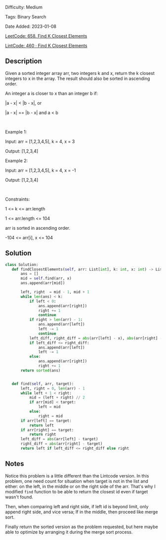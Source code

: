 Difficulty: Medium

Tags: Binary Search

Date Added: 2023-01-08

[LeetCode: 658. Find K Closest Elements](https://leetcode.com/problems/find-k-closest-elements/)

[LintCode: 460 · Find K Closest Elements](https://lintcode.com/problem/460 )

## Description 

Given a sorted integer array arr, two integers k and x, return the k closest integers to x in the array. The result should also be sorted in ascending order.

An integer a is closer to x than an integer b if:



|a - x| < |b - x|, or

|a - x| == |b - x| and a < b



 

Example 1:

Input: arr = [1,2,3,4,5], k = 4, x = 3

Output: [1,2,3,4]

Example 2:

Input: arr = [1,2,3,4,5], k = 4, x = -1

Output: [1,2,3,4]



 

Constraints:



1 <= k <= arr.length

1 <= arr.length <= 104

arr is sorted in ascending order.

-104 <= arr[i], x <= 104



## Solution 
 ```python 
class Solution:
    def findClosestElements(self, arr: List[int], k: int, x: int) -> List[int]:
        ans = []
        mid = self.find(arr, x)
        ans.append(arr[mid])

        left, right  = mid - 1, mid + 1
        while len(ans) < k:
            if left < 0:
                ans.append(arr[right])
                right += 1
                continue
            if right > len(arr) - 1:
                ans.append(arr[left])
                left -= 1
                continue
            left_diff, right_diff = abs(arr[left] - x), abs(arr[right] - x)
            if left_diff <= right_diff:
                ans.append(arr[left])
                left -= 1
            else:
                ans.append(arr[right])
                right += 1
        return sorted(ans)


    def find(self, arr, target):
        left, right = 0, len(arr) - 1
        while left + 1 < right:
            mid = (left + right) // 2
            if arr[mid] < target:
                left = mid
            else:
                right = mid
        if arr[left] == target:
            return left
        if arr[right] == target:
            return right
        left_diff = abs(arr[left] - target)
        right_diff = abs(arr[right] - target)
        return left if left_diff <= right_diff else right
 ``` 
## Notes
Notice this problem is a little different than the Lintcode version. In this problem, one need count for situation 
when target is not in the list and either: on the left, in the middle or on the right side of the arr.
That's why I modified `find` function to be able to return the closest id even if target wasn't found.

Then, when comparing left and right side, if left id is beyond limit, only append right side, and vice versa; If in the middle,
then proceed like merge sort. 

Finally return the sorted version as the problem requested, but here maybe able to optimize by arranging it during the merge sort process.